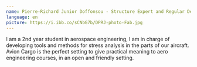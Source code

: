```yaml
---
name: Pierre-Richard Junior Doffonsou - Structure Expert and Regular Designer
language: en
picture: https://i.ibb.co/sCNbG7b/DPRJ-photo-Fab.jpg
---
```

I am a 2nd year student in aerospace engineering, I am in charge of developing tools and methods for stress analysis in the parts of our aircraft. Avion Cargo is the perfect setting to give practical meaning to aero engineering courses, in an open and friendly setting.